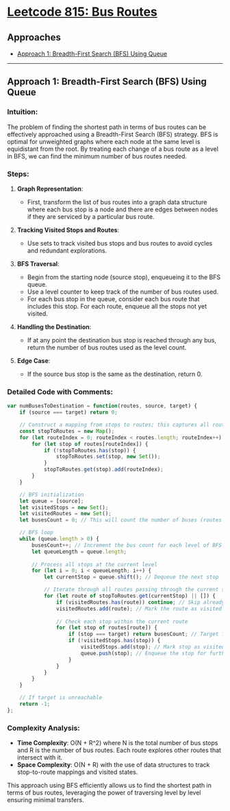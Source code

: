 # [Leetcode 815: Bus Routes](https://leetcode.com/problems/bus-routes/)

## Approaches
- [Approach 1: Breadth-First Search (BFS) Using Queue](#approach-1-breadth-first-search-bfs-using-queue)

---

## Approach 1: Breadth-First Search (BFS) Using Queue

### Intuition:
The problem of finding the shortest path in terms of bus routes can be effectively approached using a Breadth-First Search (BFS) strategy. BFS is optimal for unweighted graphs where each node at the same level is equidistant from the root. By treating each change of a bus route as a level in BFS, we can find the minimum number of bus routes needed.

### Steps:
1. **Graph Representation**:
   - First, transform the list of bus routes into a graph data structure where each bus stop is a node and there are edges between nodes if they are serviced by a particular bus route.

2. **Tracking Visited Stops and Routes**:
   - Use sets to track visited bus stops and bus routes to avoid cycles and redundant explorations.

3. **BFS Traversal**:
   - Begin from the starting node (source stop), enqueueing it to the BFS queue.
   - Use a level counter to keep track of the number of bus routes used.
   - For each bus stop in the queue, consider each bus route that includes this stop. For each route, enqueue all the stops not yet visited.

4. **Handling the Destination**:
   - If at any point the destination bus stop is reached through any bus, return the number of bus routes used as the level count.

5. **Edge Case**:
   - If the source bus stop is the same as the destination, return 0.

### Detailed Code with Comments:
```javascript
var numBusesToDestination = function(routes, source, target) {
    if (source === target) return 0;

    // Construct a mapping from stops to routes; this captures all routes servicing each stop
    const stopToRoutes = new Map();
    for (let routeIndex = 0; routeIndex < routes.length; routeIndex++) {
        for (let stop of routes[routeIndex]) {
            if (!stopToRoutes.has(stop)) {
                stopToRoutes.set(stop, new Set());
            }
            stopToRoutes.get(stop).add(routeIndex);
        }
    }

    // BFS initialization
    let queue = [source];
    let visitedStops = new Set();
    let visitedRoutes = new Set();
    let busesCount = 0; // This will count the number of buses (routes taken)

    // BFS loop
    while (queue.length > 0) {
        busesCount++; // Increment the bus count for each level of BFS
        let queueLength = queue.length;
        
        // Process all stops at the current level
        for (let i = 0; i < queueLength; i++) {
            let currentStop = queue.shift(); // Dequeue the next stop

            // Iterate through all routes passing through the current stop
            for (let route of stopToRoutes.get(currentStop) || []) {
                if (visitedRoutes.has(route)) continue; // Skip already processed routes
                visitedRoutes.add(route); // Mark the route as visited
                
                // Check each stop within the current route
                for (let stop of routes[route]) {
                    if (stop === target) return busesCount; // Target found, return result
                    if (!visitedStops.has(stop)) {
                        visitedStops.add(stop); // Mark stop as visited
                        queue.push(stop); // Enqueue the stop for further exploration
                    }
                }
            }
        }
    }

    // If target is unreachable
    return -1;
};
```

### Complexity Analysis:
- **Time Complexity**: O(N + R^2) where N is the total number of bus stops and R is the number of bus routes. Each route explores other routes that intersect with it.
- **Space Complexity**: O(N + R) with the use of data structures to track stop-to-route mappings and visited states.

This approach using BFS efficiently allows us to find the shortest path in terms of bus routes, leveraging the power of traversing level by level ensuring minimal transfers.

